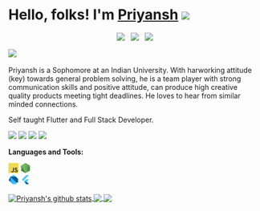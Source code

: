 # Hello, folks! I'm [Priyansh](https://prik-k.github.io) <img src="https://raw.githubusercontent.com/MartinHeinz/MartinHeinz/master/wave.gif" width="30px">


<p align='center'>
<a href="https://twitter.com/prkhodiyar?s=08"><img height="30" src="https://github.com/stephenajulu/WaylonWalker/blob/main/icon/twitter.png?raw=true"></a>&nbsp;&nbsp;
<a href="https://www.instagram.com/zriyansh/"><img height="30" src="https://github.com/stephenajulu/WaylonWalker/blob/main/icon/instagram.jpg?raw=true"></a>&nbsp;&nbsp;
<a href="https://www.linkedin.com/in/prik/"><img height="30" src="https://github.com/stephenajulu/WaylonWalker/blob/main/icon/linkedin.png?raw=true"></a>
  
</p>

![](https://komarev.com/ghpvc/?username=prik-k&color=red)

Priyansh is a Sophomore at an Indian University. With harworking attitude (key) towards general problem solving, he is a team player with strong communication skills and positive attitude, can produce high creative quality products meeting tight deadlines.
He loves to hear from similar minded connections. 

Self taught Flutter and Full Stack Developer.
 
![](https://img.shields.io/badge/OS-LinuxMintOS-informational?style=flat&logo=<LOGO_NAME>&logoColor=white&color=2bbc8a?style=for-the-badge&logo=appveyor)
![](https://img.shields.io/badge/IDE-Geany-informational?style=flat&logo=<LOGO_NAME>&logoColor=white&color=2bbc8a?style=for-the-badge&logo=appveyor)
![](https://img.shields.io/badge/IDE-VSCode-informational?style=flat&logo=<LOGO_NAME>&logoColor=white&color=2bbc8a?style=for-the-badge&logo=appveyor)
![](https://img.shields.io/badge/Language-Javascript||Dart||C++-informational?style=flat&logo=<LOGO_NAME>&logoColor=white&color=2bbc8a?style=for-the-badge&logo=appveyor)





**Languages and Tools:**  

<code><img height="20" src="https://raw.githubusercontent.com/github/explore/80688e429a7d4ef2fca1e82350fe8e3517d3494d/topics/javascript/javascript.png"></code>
<code><img height="20" src="https://raw.githubusercontent.com/github/explore/80688e429a7d4ef2fca1e82350fe8e3517d3494d/topics/nodejs/nodejs.png"></code>    
<code><img height="20" src="https://raw.githubusercontent.com/github/explore/80688e429a7d4ef2fca1e82350fe8e3517d3494d/topics/dart/dart.png"></code>
<code><img height="20" src="https://raw.githubusercontent.com/github/explore/80688e429a7d4ef2fca1e82350fe8e3517d3494d/topics/flutter/flutter.png"></code>



<a href="https://github.com/prik-k/github-readme-stats">
  <img align="center" src="https://github-readme-stats.vercel.app/api?username=prik-k&show_icons=true&include_all_commits=true&theme=radical" alt="Priyansh's github stats" />
</a>
<a href="https://github.com/prik-k/github-readme-stats">
  <img align="center" src="https://github-readme-stats.vercel.app/api/top-langs/?username=prik-k&layout=default&theme=radical" />
</a>
    
<a href="https://github.com/prik-k/prik-k.github.io">
  <img align="center" src="https://github-readme-stats.vercel.app/api/pin/?username=prik-k&repo=prik-k.github.io&theme=radical" />
</a>
